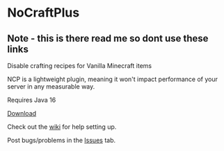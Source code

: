 # NoCraftPlus
## Note - this is there read me so dont use these links
Disable crafting recipes for Vanilla Minecraft items

NCP is a lightweight plugin, meaning it won't impact performance of your server in any measurable way.

Requires Java 16

[Download](https://www.spigotmc.org/resources/nocraftplus.79378/)

Check out the [wiki](https://github.com/VerduzcoTristan/NoCraftPlus/wiki) for help setting up.

Post bugs/problems in the [Issues](https://github.com/VerduzcoTristan/NoCraftPlus/issues) tab.
